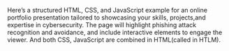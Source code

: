 Here’s a structured HTML, CSS, and JavaScript example for an online portfolio presentation tailored to showcasing your skills, projects,and expertise in cybersecurity. 
The page will highlight phishing attack recognition and avoidance, and include interactive elements to engage the viewer. 
And both CSS, JavaScript are combined in HTML(called in HTLM).
